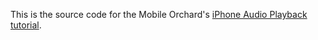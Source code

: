 This is the source code for the Mobile Orchard's [iPhone Audio Playback tutorial](http://www.mobileorchard.com/easy-audio-playback-with-avaudioplayer/).
